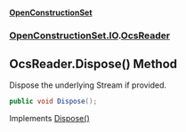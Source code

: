 #### [OpenConstructionSet](index.md 'index')
### [OpenConstructionSet.IO](index.md#OpenConstructionSet_IO 'OpenConstructionSet.IO').[OcsReader](T57tcFO5x0tbza6wZBV1Ww.md 'OpenConstructionSet.IO.OcsReader')
## OcsReader.Dispose() Method
Dispose the underlying Stream if provided.  
```csharp
public void Dispose();
```

Implements [Dispose()](https://docs.microsoft.com/en-us/dotnet/api/System.IDisposable.Dispose 'System.IDisposable.Dispose')  
